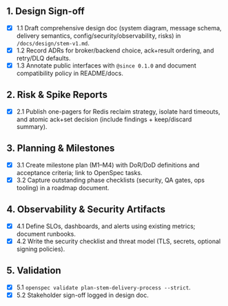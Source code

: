 ## 1. Design Sign-off
- [x] 1.1 Draft comprehensive design doc (system diagram, message schema, delivery semantics, config/security/observability, risks) in `/docs/design/stem-v1.md`.
- [x] 1.2 Record ADRs for broker/backend choice, ack+result ordering, and retry/DLQ defaults.
- [x] 1.3 Annotate public interfaces with `@since 0.1.0` and document compatibility policy in README/docs.

## 2. Risk & Spike Reports
- [x] 2.1 Publish one-pagers for Redis reclaim strategy, isolate hard timeouts, and atomic ack+set decision (include findings + keep/discard summary).

## 3. Planning & Milestones
- [x] 3.1 Create milestone plan (M1–M4) with DoR/DoD definitions and acceptance criteria; link to OpenSpec tasks.
- [x] 3.2 Capture outstanding phase checklists (security, QA gates, ops tooling) in a roadmap document.

## 4. Observability & Security Artifacts
- [x] 4.1 Define SLOs, dashboards, and alerts using existing metrics; document runbooks.
- [x] 4.2 Write the security checklist and threat model (TLS, secrets, optional signing policies).

## 5. Validation
- [x] 5.1 `openspec validate plan-stem-delivery-process --strict`.
- [x] 5.2 Stakeholder sign-off logged in design doc.
